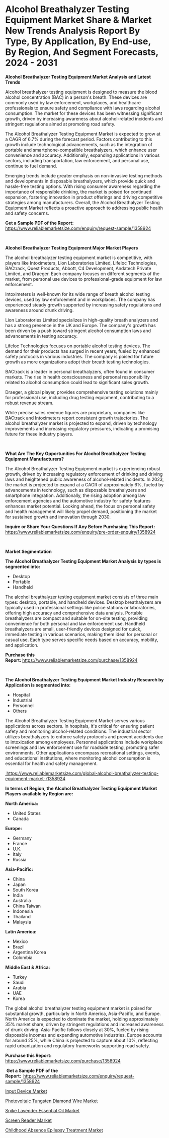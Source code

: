 <p><h1>Alcohol Breathalyzer Testing Equipment Market Share & Market New Trends Analysis Report By Type, By Application, By End-use, By Region, And Segment Forecasts, 2024 - 2031</h1></p><p><strong>Alcohol Breathalyzer Testing Equipment Market Analysis and Latest Trends</strong></p>
<p><p>Alcohol breathalyzer testing equipment is designed to measure the blood alcohol concentration (BAC) in a person's breath. These devices are commonly used by law enforcement, workplaces, and healthcare professionals to ensure safety and compliance with laws regarding alcohol consumption. The market for these devices has been witnessing significant growth, driven by increasing awareness about alcohol-related incidents and stringent regulations aimed at promoting road safety.</p><p>The Alcohol Breathalyzer Testing Equipment Market is expected to grow at a CAGR of 6.7% during the forecast period. Factors contributing to this growth include technological advancements, such as the integration of portable and smartphone-compatible breathalyzers, which enhance user convenience and accuracy. Additionally, expanding applications in various sectors, including transportation, law enforcement, and personal use, continue to fuel demand. </p><p>Emerging trends include greater emphasis on non-invasive testing methods and developments in disposable breathalyzers, which provide quick and hassle-free testing options. With rising consumer awareness regarding the importance of responsible drinking, the market is poised for continued expansion, fostering innovation in product offerings and driving competitive strategies among manufacturers. Overall, the Alcohol Breathalyzer Testing Equipment Market reflects a proactive approach to addressing public health and safety concerns.</p></p>
<p><strong>Get a Sample PDF of the Report:&nbsp;</strong> <a href="https://www.reliablemarketsize.com/enquiry/request-sample/1358924?utm_campaign=1140&utm_medium=2&utm_source=Github&utm_content=ia&utm_term=05122024&utm_id=alcohol-breathalyzer-testing-equipment">https://www.reliablemarketsize.com/enquiry/request-sample/1358924</a></p>
<p>&nbsp;</p>
<p><strong>Alcohol Breathalyzer Testing Equipment Major Market Players</strong></p>
<p><p>The alcohol breathalyzer testing equipment market is competitive, with players like Intoximeters, Lion Laboratories Limited, Lifeloc Technologies, BACtrack, Quest Products, Abbott, C4 Development, Andatech Private Limited, and Draeger. Each company focuses on different segments of the market, from personal use devices to professional-grade equipment for law enforcement.</p><p>Intoximeters is well-known for its wide range of breath alcohol testing devices, used by law enforcement and in workplaces. The company has experienced steady growth supported by increasing safety regulations and awareness around drunk driving. </p><p>Lion Laboratories Limited specializes in high-quality breath analyzers and has a strong presence in the UK and Europe. The company's growth has been driven by a push toward stringent alcohol consumption laws and advancements in testing accuracy.</p><p>Lifeloc Technologies focuses on portable alcohol testing devices. The demand for their products has surged in recent years, fueled by enhanced safety protocols in various industries. The company is poised for future growth as more organizations adopt their breath testing technologies.</p><p>BACtrack is a leader in personal breathalyzers, often found in consumer markets. The rise in health consciousness and personal responsibility related to alcohol consumption could lead to significant sales growth.</p><p>Draeger, a global player, provides comprehensive testing solutions mainly for professional use, including drug testing equipment, contributing to a robust revenue stream.</p><p>While precise sales revenue figures are proprietary, companies like BACtrack and Intoximeters report consistent growth trajectories. The alcohol breathalyzer market is projected to expand, driven by technology improvements and increasing regulatory pressures, indicating a promising future for these industry players.</p></p>
<p>&nbsp;</p>
<p><strong>What Are The Key Opportunities For Alcohol Breathalyzer Testing Equipment Manufacturers?</strong></p>
<p><p>The Alcohol Breathalyzer Testing Equipment market is experiencing robust growth, driven by increasing regulatory enforcement of drinking and driving laws and heightened public awareness of alcohol-related incidents. In 2023, the market is projected to expand at a CAGR of approximately 6%, fueled by advancements in technology, such as disposable breathalyzers and smartphone integration. Additionally, the rising adoption among law enforcement agencies and the automotive industry for safety features enhances market potential. Looking ahead, the focus on personal safety and health management will likely propel demand, positioning the market for sustained growth and innovation through 2030.</p></p>
<p><strong>Inquire or Share Your Questions If Any Before Purchasing This Report:</strong> <a href="https://www.reliablemarketsize.com/enquiry/pre-order-enquiry/1358924?utm_campaign=1140&utm_medium=2&utm_source=Github&utm_content=ia&utm_term=05122024&utm_id=alcohol-breathalyzer-testing-equipment">https://www.reliablemarketsize.com/enquiry/pre-order-enquiry/1358924</a></p>
<p>&nbsp;</p>
<p><strong>Market Segmentation</strong></p>
<p><strong>The Alcohol Breathalyzer Testing Equipment Market Analysis by types is segmented into:</strong></p>
<p><ul><li>Desktop</li><li>Portable</li><li>Handheld</li></ul></p>
<p><p>The alcohol breathalyzer testing equipment market consists of three main types: desktop, portable, and handheld devices. Desktop breathalyzers are typically used in professional settings like police stations or laboratories, offering high accuracy and comprehensive data analysis. Portable breathalyzers are compact and suitable for on-site testing, providing convenience for both personal and law enforcement use. Handheld breathalyzers are small, user-friendly devices designed for quick, immediate testing in various scenarios, making them ideal for personal or casual use. Each type serves specific needs based on accuracy, mobility, and application.</p></p>
<p><strong>Purchase this Report:&nbsp;</strong><a href="https://www.reliablemarketsize.com/purchase/1358924?utm_campaign=1140&utm_medium=2&utm_source=Github&utm_content=ia&utm_term=05122024&utm_id=alcohol-breathalyzer-testing-equipment">https://www.reliablemarketsize.com/purchase/1358924</a></p>
<p>&nbsp;</p>
<p><strong>The Alcohol Breathalyzer Testing Equipment Market Industry Research by Application is segmented into:</strong></p>
<p><ul><li>Hospital</li><li>Industrial</li><li>Personnel</li><li>Others</li></ul></p>
<p><p>The Alcohol Breathalyzer Testing Equipment Market serves various applications across sectors. In hospitals, it's critical for ensuring patient safety and monitoring alcohol-related conditions. The industrial sector utilizes breathalyzers to enforce safety protocols and prevent accidents due to intoxication among employees. Personnel applications include workplace screenings and law enforcement use for roadside testing, promoting safer environments. Other applications encompass recreational settings, events, and educational institutions, where monitoring alcohol consumption is essential for health and safety management.</p></p>
<p><a href="https://www.reliablemarketsize.com/global-alcohol-breathalyzer-testing-equipment-market-r1358924?utm_campaign=1140&utm_medium=2&utm_source=Github&utm_content=ia&utm_term=05122024&utm_id=alcohol-breathalyzer-testing-equipment">&nbsp;https://www.reliablemarketsize.com/global-alcohol-breathalyzer-testing-equipment-market-r1358924</a></p>
<p><strong>In terms of Region, the Alcohol Breathalyzer Testing Equipment Market Players available by Region are:</strong></p>
<p>
    <p> <strong> North America: </strong>
        <ul>
            <li>United States</li>
            <li>Canada</li>
        </ul>
        </p> 
    <p> <strong> Europe: </strong>
        <ul>
            <li>Germany</li>
            <li>France</li>
            <li>U.K.</li>
            <li>Italy</li>
            <li>Russia</li>
        </ul>
        </p> 
    <p> <strong> Asia-Pacific: </strong>
        <ul>
            <li>China</li>
            <li>Japan</li>
            <li>South Korea</li>
            <li>India</li>
            <li>Australia</li>
            <li>China Taiwan</li>
            <li>Indonesia</li>
            <li>Thailand</li>
            <li>Malaysia</li>
        </ul>
        </p> 
    <p> <strong> Latin America: </strong>
        <ul>
            <li>Mexico</li>
            <li>Brazil</li>
            <li>Argentina Korea</li>
            <li>Colombia</li>
        </ul>
        </p> 
    <p> <strong> Middle East & Africa: </strong>
        <ul>
            <li>Turkey</li>
            <li>Saudi</li>
            <li>Arabia</li>
            <li>UAE</li>
            <li>Korea</li>
        </ul>
    </p>
    </p>
<p><p>The global alcohol breathalyzer testing equipment market is poised for substantial growth, particularly in North America, Asia-Pacific, and Europe. North America is expected to dominate the market, holding approximately 35% market share, driven by stringent regulations and increased awareness of drunk driving. Asia-Pacific follows closely at 30%, fueled by rising disposable incomes and expanding automotive industries. Europe accounts for around 25%, while China is projected to capture about 10%, reflecting rapid urbanization and regulatory frameworks supporting road safety.</p></p>
<p><strong>Purchase this Report: </strong><a href="https://www.reliablemarketsize.com/purchase/1358924?utm_campaign=1140&utm_medium=2&utm_source=Github&utm_content=ia&utm_term=05122024&utm_id=alcohol-breathalyzer-testing-equipment">https://www.reliablemarketsize.com/purchase/1358924</a></p>
<p>&nbsp;<strong>Get a Sample PDF of the Report:&nbsp;&nbsp;</strong><a href="https://www.reliablemarketsize.com/enquiry/request-sample/1358924?utm_campaign=1140&utm_medium=2&utm_source=Github&utm_content=ia&utm_term=05122024&utm_id=alcohol-breathalyzer-testing-equipment">https://www.reliablemarketsize.com/enquiry/request-sample/1358924</a></p>
<p><strong></strong></p>
<p><p><a href="https://www.linkedin.com/pulse/input-device-market-size-analysis-2024-2031-sustained-0pwze?utm_campaign=1140&utm_medium=2&utm_source=Github&utm_content=ia&utm_term=05122024&utm_id=alcohol-breathalyzer-testing-equipment">Input Device Market</a></p><p><a href="https://issuu.com/reportprime-2/docs/photovoltaic-tungsten-diamond-wire-market-size-203?utm_campaign=1140&utm_medium=2&utm_source=Github&utm_content=ia&utm_term=05122024&utm_id=alcohol-breathalyzer-testing-equipment">Photovoltaic Tungsten Diamond Wire Market</a></p><p><a href="https://issuu.com/reportprime-2/docs/spike-lavender-essential-oil-market-size-2030.pptx?utm_campaign=1140&utm_medium=2&utm_source=Github&utm_content=ia&utm_term=05122024&utm_id=alcohol-breathalyzer-testing-equipment">Spike Lavender Essential Oil Market</a></p><p><a href="https://www.linkedin.com/pulse/future-trends-global-screen-reader-market-insights-analysis-y37ee?utm_campaign=1140&utm_medium=2&utm_source=Github&utm_content=ia&utm_term=05122024&utm_id=alcohol-breathalyzer-testing-equipment">Screen Reader Market</a></p><p><a href="https://www.linkedin.com/pulse/significant-growth-expected-childhood-absence-epilepsy-zdvbe?utm_campaign=1140&utm_medium=2&utm_source=Github&utm_content=ia&utm_term=05122024&utm_id=alcohol-breathalyzer-testing-equipment">Childhood Absence Epilepsy Treatment Market</a></p></p>